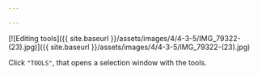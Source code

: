 ```yaml
---

---
```


[![Editing tools]({{ site.baseurl }}/assets/images/4/4-3-5/IMG_79322-(23).jpg)]({{
site.baseurl }}/assets/images/4/4-3-5/IMG_79322-(23).jpg)

Click `"TOOLS"`, that opens a selection window with the tools.
